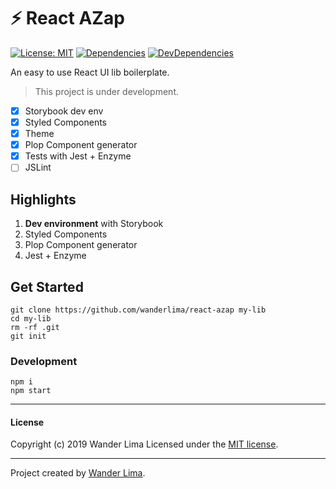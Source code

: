 # ⚡ React AZap

[![License: MIT](https://img.shields.io/badge/License-MIT-yellow.svg)](https://opensource.org/licenses/MIT)
[![Dependencies](https://img.shields.io/david/wanderlima/react-azap.svg)](https://david-dm.org/wanderlima/react-azap)
[![DevDependencies](https://img.shields.io/david/dev/wanderlima/react-azap.svg)](https://david-dm.org/wanderlima/react-azap?type=dev)

An easy to use React UI lib boilerplate.

>This project is under development.

 - [x] Storybook dev env
 - [x] Styled Components
 - [x] Theme
 - [x] Plop Component generator
 - [x] Tests with Jest + Enzyme
 - [ ] JSLint

## Highlights

 1. **Dev environment** with Storybook
 2. Styled Components
 3. Plop Component generator
 4. Jest + Enzyme

## Get Started

```
git clone https://github.com/wanderlima/react-azap my-lib
cd my-lib
rm -rf .git
git init
```

### Development
```
npm i
npm start
```

***
#### License
Copyright (c) 2019 Wander Lima
Licensed under the [MIT license](LICENSE).
***
Project created by [Wander Lima](https://atah.com.br).
